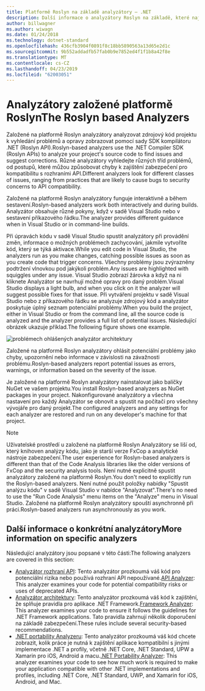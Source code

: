 ```yaml
---
title: Platformě Roslyn na základě analyzátory – .NET
description: Další informace o analyzátory Roslyn na základě, které najít problémy a navrhují opravy těchto problémů.
author: billwagner
ms.author: wiwagn
ms.date: 01/24/2018
ms.technology: dotnet-standard
ms.openlocfilehash: 436cfb3904f0891f8c18bb5890563a13d65e2d1c
ms.sourcegitcommit: 9b552addadfb57fab0b9e7852ed4f1f1b8a42f8e
ms.translationtype: MT
ms.contentlocale: cs-CZ
ms.lasthandoff: 04/23/2019
ms.locfileid: "62003051"
---
```

# <a name="the-roslyn-based-analyzers"></a><span data-ttu-id="692f0-103">Analyzátory založené platformě Roslyn</span><span class="sxs-lookup"><span data-stu-id="692f0-103">The Roslyn based Analyzers</span></span>

<span data-ttu-id="692f0-104">Založené na platformě Roslyn analyzátory analyzovat zdrojový kód projektu k vyhledání problémů a opravy zobrazovat pomocí sady SDK kompilátoru .NET (Roslyn API).</span><span class="sxs-lookup"><span data-stu-id="692f0-104">Roslyn-based analyzers use the .NET Compiler SDK (Roslyn APIs) to analyze your project's source code to find issues and suggest corrections.</span></span> <span data-ttu-id="692f0-105">Různé analyzátory vyhledejte různých tříd problémů, od postupů, které můžou způsobovat chyby k zajištění zabezpečení pro kompatibilitu s rozhraními API.</span><span class="sxs-lookup"><span data-stu-id="692f0-105">Different analyzers look for different classes of issues, ranging from practices that are likely to cause bugs to security concerns to API compatibility.</span></span>

<span data-ttu-id="692f0-106">Založené na platformě Roslyn analyzátory funguje interaktivně a během sestavení.</span><span class="sxs-lookup"><span data-stu-id="692f0-106">Roslyn-based analyzers work both interactively and during builds.</span></span> <span data-ttu-id="692f0-107">Analyzátor obsahuje různé pokyny, když v sadě Visual Studio nebo v sestavení příkazového řádku.</span><span class="sxs-lookup"><span data-stu-id="692f0-107">The analyzer provides different guidance when in Visual Studio or in command-line builds.</span></span>

<span data-ttu-id="692f0-108">Při úpravách kódu v sadě Visual Studio spustit analyzátory při provádění změn, informace o možných problémech zachycování, jakmile vytvoříte kód, který se týká aktivace.</span><span class="sxs-lookup"><span data-stu-id="692f0-108">While you edit code in Visual Studio, the analyzers run as you make changes, catching possible issues as soon as you create code that trigger concerns.</span></span> <span data-ttu-id="692f0-109">Všechny problémy jsou zvýrazněny podtržení vlnovkou pod jakýkoli problém.</span><span class="sxs-lookup"><span data-stu-id="692f0-109">Any issues are highlighted with squiggles under any issue.</span></span> <span data-ttu-id="692f0-110">Visual Studio zobrazí žárovka a když na ni kliknete Analyzátor se navrhují možné opravy pro daný problém.</span><span class="sxs-lookup"><span data-stu-id="692f0-110">Visual Studio displays a light bulb, and when you click on it the analyzer will suggest possible fixes for that issue.</span></span> <span data-ttu-id="692f0-111">Při vytváření projektu v sadě Visual Studio nebo z příkazového řádku se analyzuje zdrojový kód a analyzátor poskytuje úplný seznam potenciální problémy.</span><span class="sxs-lookup"><span data-stu-id="692f0-111">When you build the project, either in Visual Studio or from the command line, all the source code is analyzed and the analyzer provides a full list of potential issues.</span></span> <span data-ttu-id="692f0-112">Následující obrázek ukazuje příklad.</span><span class="sxs-lookup"><span data-stu-id="692f0-112">The following figure shows one example.</span></span>

![problémech ohlášených analyzátor architektury](./media/framework-analyzers-2.png)

<span data-ttu-id="692f0-114">Založené na platformě Roslyn analyzátory ohlásit potenciální problémy jako chyby, upozornění nebo informace v závislosti na závažnosti problému.</span><span class="sxs-lookup"><span data-stu-id="692f0-114">Roslyn-based analyzers report potential issues as errors, warnings, or information based on the severity of the issue.</span></span>

<span data-ttu-id="692f0-115">Je založené na platformě Roslyn analyzátory nainstalovat jako balíčky NuGet ve vašem projektu.</span><span class="sxs-lookup"><span data-stu-id="692f0-115">You install Roslyn-based analyzers as NuGet packages in your project.</span></span> <span data-ttu-id="692f0-116">Nakonfigurované analyzátory a všechna nastavení pro každý Analyzátor se obnovit a spustit na počítači pro všechny vývojáře pro daný projekt.</span><span class="sxs-lookup"><span data-stu-id="692f0-116">The configured analyzers and any settings for each analyzer are restored and run on any developer's machine for that project.</span></span>

> [!NOTE]
> <span data-ttu-id="692f0-117">Uživatelské prostředí u založené na platformě Roslyn Analyzátory se liší od, který knihoven analýzy kódu, jako je starší verze FxCop a analytické nástroje zabezpečení.</span><span class="sxs-lookup"><span data-stu-id="692f0-117">The user experience for Roslyn-based analyzers is different than that of the Code Analysis libraries like the older versions of FxCop and the security analysis tools.</span></span>  <span data-ttu-id="692f0-118">Není nutné explicitně spustit analyzátory založené na platformě Roslyn.</span><span class="sxs-lookup"><span data-stu-id="692f0-118">You don't need to explicitly run the Roslyn-based analyzers.</span></span> <span data-ttu-id="692f0-119">Není nutné použít položky nabídky "Spustit analýzu kódu" v sadě Visual Studio v nabídce "Analyzovat".</span><span class="sxs-lookup"><span data-stu-id="692f0-119">There's no need to use the "Run Code Analysis" menu items on the "Analyze" menu in Visual Studio.</span></span> <span data-ttu-id="692f0-120">Založené na platformě Roslyn analyzátory spouští asynchronně při práci.</span><span class="sxs-lookup"><span data-stu-id="692f0-120">Roslyn-based analyzers run asynchronously as you work.</span></span>

## <a name="more-information-on-specific-analyzers"></a><span data-ttu-id="692f0-121">Další informace o konkrétní analyzátory</span><span class="sxs-lookup"><span data-stu-id="692f0-121">More information on specific analyzers</span></span>

<span data-ttu-id="692f0-122">Následující analyzátory jsou popsané v této části:</span><span class="sxs-lookup"><span data-stu-id="692f0-122">The following analyzers are covered in this section:</span></span>

* <span data-ttu-id="692f0-123">[Analyzátor rozhraní API](api-analyzer.md): Tento analyzátor prozkoumá váš kód pro potenciální rizika nebo používá rozhraní API nepoužívané.</span><span class="sxs-lookup"><span data-stu-id="692f0-123">[API Analyzer](api-analyzer.md): This analyzer examines your code for potential compatibility risks or uses of deprecated APIs.</span></span>
* <span data-ttu-id="692f0-124">[Analyzátor architektury](framework-analyzer.md): Tento analyzátor prozkoumá váš kód k zajištění, že splňuje pravidla pro aplikace .NET Framework.</span><span class="sxs-lookup"><span data-stu-id="692f0-124">[Framework Analyzer](framework-analyzer.md): This analyzer examines your code to ensure it follows the guidelines for .NET Framework applications.</span></span> <span data-ttu-id="692f0-125">Tato pravidla zahrnují několik doporučení na základě zabezpečení.</span><span class="sxs-lookup"><span data-stu-id="692f0-125">These rules include several security-based recommendations.</span></span>
* <span data-ttu-id="692f0-126">[.NET portability Analyzeru](portability-analyzer.md): Tento analyzátor prozkoumá váš kód chcete zobrazit, kolik práce je nutná k zajištění aplikace kompatibilní s jinými implementace .NET a profily, včetně .NET Core, .NET Standard, UPW a Xamarin pro iOS, Android a macu.</span><span class="sxs-lookup"><span data-stu-id="692f0-126">[.NET Portability Analyzer](portability-analyzer.md): This analyzer examines your code to see how much work is required to make your application compatible with other .NET implementations and profiles, including .NET Core, .NET Standard, UWP, and Xamarin for iOS, Android, and Mac.</span></span>
